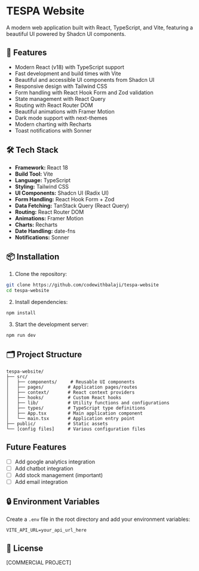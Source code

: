# TESPA Website

A modern web application built with React, TypeScript, and Vite, featuring a beautiful UI powered by Shadcn UI components.

## 🚀 Features

- Modern React (v18) with TypeScript support
- Fast development and build times with Vite
- Beautiful and accessible UI components from Shadcn UI
- Responsive design with Tailwind CSS
- Form handling with React Hook Form and Zod validation
- State management with React Query
- Routing with React Router DOM
- Beautiful animations with Framer Motion
- Dark mode support with next-themes
- Modern charting with Recharts
- Toast notifications with Sonner

## 🛠️ Tech Stack

- **Framework:** React 18
- **Build Tool:** Vite
- **Language:** TypeScript
- **Styling:** Tailwind CSS
- **UI Components:** Shadcn UI (Radix UI)
- **Form Handling:** React Hook Form + Zod
- **Data Fetching:** TanStack Query (React Query)
- **Routing:** React Router DOM
- **Animations:** Framer Motion
- **Charts:** Recharts
- **Date Handling:** date-fns
- **Notifications:** Sonner

## 📦 Installation

1. Clone the repository:
```bash
git clone https://github.com/codewithbalaji/tespa-website
cd tespa-website
```

2. Install dependencies:
```bash
npm install
```

3. Start the development server:
```bash
npm run dev
```


## 🗂️ Project Structure

```
tespa-website/
├── src/
│   ├── components/     # Reusable UI components
│   ├── pages/         # Application pages/routes
│   ├── context/       # React context providers
│   ├── hooks/         # Custom React hooks
│   ├── lib/           # Utility functions and configurations
│   ├── types/         # TypeScript type definitions
│   ├── App.tsx        # Main application component
│   └── main.tsx       # Application entry point
├── public/            # Static assets
└── [config files]     # Various configuration files
```

## Future Features

- [ ] Add google analytics integration
- [ ] Add chatbot integration
- [ ] Add stock management (important)
- [ ] Add email integration

## 🔒 Environment Variables

Create a `.env` file in the root directory and add your environment variables:

```env
VITE_API_URL=your_api_url_here
```

## 📝 License

[COMMERCIAL PROJECT]
